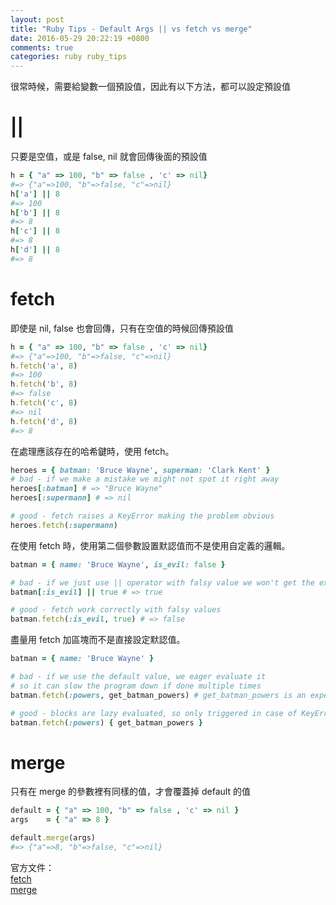 ```yaml
---
layout: post
title: "Ruby Tips - Default Args || vs fetch vs merge"
date: 2016-05-29 20:22:19 +0800
comments: true
categories: ruby ruby_tips
---
```


很常時候，需要給變數一個預設值，因此有以下方法，都可以設定預設值

<!-- more -->

# ||

只要是空值，或是 false, nil 就會回傳後面的預設值

```ruby
h = { "a" => 100, "b" => false , 'c' => nil}
#=> {"a"=>100, "b"=>false, "c"=>nil}
h['a'] || 8
#=> 100
h['b'] || 8
#=> 8
h['c'] || 8
#=> 8
h['d'] || 8
#=> 8
```

# fetch

即使是 nil, false 也會回傳，只有在空值的時候回傳預設值

```ruby
h = { "a" => 100, "b" => false , 'c' => nil}
#=> {"a"=>100, "b"=>false, "c"=>nil}
h.fetch('a', 8)
#=> 100
h.fetch('b', 8)
#=> false
h.fetch('c', 8)
#=> nil
h.fetch('d', 8)
#=> 8
```

在處理應該存在的哈希鍵時，使用 fetch。

```ruby
heroes = { batman: 'Bruce Wayne', superman: 'Clark Kent' }
# bad - if we make a mistake we might not spot it right away
heroes[:batman] # => "Bruce Wayne"
heroes[:supermann] # => nil

# good - fetch raises a KeyError making the problem obvious
heroes.fetch(:supermann)
```

在使用 fetch 時，使用第二個參數設置默認值而不是使用自定義的邏輯。

```ruby
batman = { name: 'Bruce Wayne', is_evil: false }

# bad - if we just use || operator with falsy value we won't get the expected result
batman[:is_evil] || true # => true

# good - fetch work correctly with falsy values
batman.fetch(:is_evil, true) # => false
```

盡量用 fetch 加區塊而不是直接設定默認值。

```ruby
batman = { name: 'Bruce Wayne' }

# bad - if we use the default value, we eager evaluate it
# so it can slow the program down if done multiple times
batman.fetch(:powers, get_batman_powers) # get_batman_powers is an expensive call

# good - blocks are lazy evaluated, so only triggered in case of KeyError exception
batman.fetch(:powers) { get_batman_powers }
```

# merge
只有在 merge 的參數裡有同樣的值，才會覆蓋掉 default 的值

```ruby
default = { "a" => 100, "b" => false , 'c' => nil }
args    = { "a" => 8 }

default.merge(args)
#=> {"a"=>8, "b"=>false, "c"=>nil}
```

官方文件：  
[fetch](http://apidock.com/ruby/Hash/fetch)  
[merge](http://apidock.com/ruby/Hash/merge)
